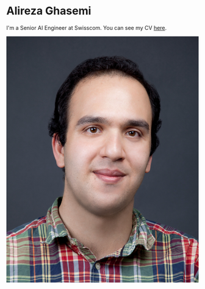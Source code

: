 
<div class="container">
  <div class="row">
    <div class="col-12 col-sm-8">
		<h1 style="padding-top:20px;">Alireza Ghasemi
		</h1>
		<p style="padding-left:0px;">
			I'm a Senior AI Engineer at Swisscom. 
			You can see my CV <a href="http://aghasemi.github.io/cv/cv-ghasemi-short.pdf">here</a>.
		</p>
	</div>
    <div class="col-12 col-sm-4" align="center">  			
		<img class="profile-photo"  src="./img/AGm-small.jpg" alt="Alireza Ghasemi" ></img>
	</div>
  </div>
  
</div>
